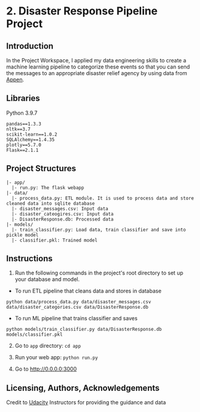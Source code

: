 # 2. Disaster Response Pipeline Project

## Introduction
In the Project Workspace, I applied my data engineering skills to create a machine learning pipeline to categorize these events so that you can send the messages to an appropriate disaster relief agency by using data from [Appen](https://appen.com/).

## Libraries
Python 3.9.7
```
pandas==1.3.3
nltk==3.7
scikit-learn==1.0.2
SQLAlchemy==1.4.35
plotly==5.7.0
Flask==2.1.1
```

## Project Structures

```
|- app/
  |- run.py: The flask webapp
|- data/
  |- process_data.py: ETL module. It is used to process data and store cleaned data into sqlite database 
  |- disaster_messages.csv: Input data
  |- disaster_cateogires.csv: Input data
  |- DisasterResponse.db: Processed data 
|- models/
  |- train_classifier.py: Load data, train classifier and save into pickle model
  |- classifier.pkl: Trained model
```

## Instructions

1. Run the following commands in the project's root directory to set up your database and model.
- To run ETL pipeline that cleans data and stores in database
```
python data/process_data.py data/disaster_messages.csv data/disaster_categories.csv data/DisasterResponse.db
```

- To run ML pipeline that trains classifier and saves 
```
python models/train_classifier.py data/DisasterResponse.db models/classifier.pkl
```

2. Go to `app` directory: `cd app`

3. Run your web app: `python run.py`

4. Go to http://0.0.0.0:3000

## Licensing, Authors, Acknowledgements
Credit to [Udacity](https://www.udacity.com/) Instructors for providing the guidance and data